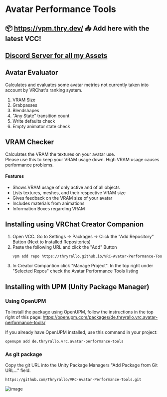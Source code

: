 # Avatar Performance Tools

## 📦 https://vpm.thry.dev/ 📥 Add here with the latest VCC!

## [Discord Server for all my Assets](https://discord.thryrallo.de/)
 
## Avatar Evaluator
Calculates and evaluates some avatar metrics not currently taken into account by VRChat's ranking system.
1. VRAM Size
2. Grabpasses
3. Blendshapes
4. "Any State" transition count
5. Write defaults check
6. Empty animator state check
 
## VRAM Checker
Calculates the VRAM the textures on your avatar use.  
Please use this to keep your VRAM usage down. High VRAM usage causes performance problems.

#### Features
- Shows VRAM usage of only active and of all objects
- Lists textures, meshes, and their respective VRAM size
- Gives feedback on the VRAM size of your avatar
- Includes materials from animations
- Information Boxes regarding VRAM

## Installing using VRChat Creator Companion

1. Open VCC. Go  to Settings -> Packages -> Click the "Add Repository" Button (Next to Installed Repositories)
2. Paste the following URL and click the "Add" Button
    ```sh 
    vpm add repo https://thryrallo.github.io/VRC-Avatar-Performance-Tools
    ```
3. In Creator Compantion click "Manage Project". In the top right under "Selected Repos" check the Avatar Performance Tools listing

## Installing with UPM (Unity Package Manager)

### Using OpenUPM
To install the package using OpenUPM, follow the instructions in the top right of this page: https://openupm.com/packages/de.thryrallo.vrc.avatar-performance-tools/

If you already have OpenUPM installed, use this command in your project:
```sh
openupm add de.thryrallo.vrc.avatar-performance-tools
```


### As git package
Copy the git URL into the Unity Package Managers "Add Package from Git URL..." field.

`https://github.com/Thryrallo/VRC-Avatar-Performance-Tools.git`

![image](https://user-images.githubusercontent.com/31988415/209433908-b4f759c1-7ae4-4258-8aa4-7f45fed7489a.png)
